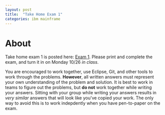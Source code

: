 ```yaml
---
layout: post
title:  "Take Home Exam 1"
categories: ibm mainframe
---
```

# About
Take home exam 1 is posted here: [Exam 1](http://ee363f15.fanel.li/documents/exam1.pdf). Please print and complete the exam, and turn it in on Monday 10/26 *in class*.

You are encouraged to work together, use Eclipse, Git, and other tools to work through the problems. **However**, all written answers must represent your own understanding of the problem and solution. It is best to work in teams to figure out the problems, but **do not** work together while writing your answers. Sitting with your group while writing your answers results in *very similar* answers that will look like you've copied your work. The only way to avoid this is to work indepdently when you have pen-to-paper on the exam.
